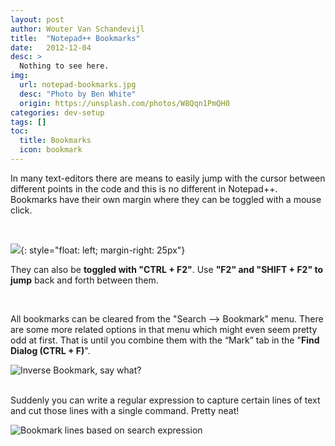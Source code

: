 ```yaml
---
layout: post
author: Wouter Van Schandevijl
title:  "Notepad++ Bookmarks"
date:   2012-12-04
desc: >
  Nothing to see here.
img:
  url: notepad-bookmarks.jpg
  desc: "Photo by Ben White"
  origin: https://unsplash.com/photos/W8Qqn1PmQH0
categories: dev-setup
tags: []
toc:
  title: Bookmarks
  icon: bookmark
---
```


In many text-editors there are means to easily jump with the cursor between different points in the code and this is no different in Notepad++.
Bookmarks have their own margin where they can be toggled with a mouse click.

<!--more-->

<br>

![](/assets/blog-images/notepad-bookmarks-1.jpg){: style="float: left; margin-right: 25px"}

They can also be **toggled with "CTRL + F2"**. Use **"F2" and "SHIFT + F2" to jump** back and forth between them.

<div style="clear: both"></div>

<br>

All bookmarks can be cleared from the "Search –> Bookmark" menu. There are some more related options in that
menu which might even seem pretty odd at first.
That is until you combine them with the “Mark” tab in the "**Find Dialog (CTRL + F)**".

![Inverse Bookmark, say what?](/assets/blog-images/notepad-bookmarks-2.jpg)

<br>
Suddenly you can write a regular expression to capture certain lines of text and cut those lines with a single command. Pretty neat!

![Bookmark lines based on search expression](/assets/blog-images/notepad-bookmarks-3.jpg)
